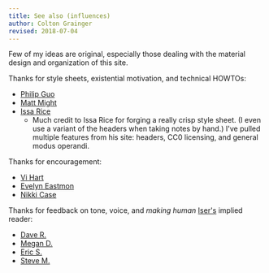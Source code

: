 ```yaml
---
title: See also (influences)
author: Colton Grainger
revised: 2018-07-04
---
```


Few of my ideas are original, especially those dealing with the material design
and organization of this site.

Thanks for style sheets, existential motivation, and technical HOWTOs:

+ [Philip Guo](http://pgbovine.net/)
+ [Matt Might](http://matt.might.net/)
+ [Issa Rice](http://issarice.com)
    - Much credit to Issa Rice for forging a really crisp style sheet. (I even
      use a variant of the headers when taking notes by hand.) I've pulled
      multiple features from his site: headers, CC0 licensing, and general
      modus operandi.

Thanks for encouragement:

- [Vi Hart](http://vihart.com/vi-hart-faq/)
- [Evelyn Eastmon](http://www.evelyneastmond.com/)
- [Nikki Case](http://blog.ncase.me/)

Thanks for feedback on tone, voice, and *making human*
[Iser's](https://en.wikipedia.org/wiki/Wolfgang_Iser) implied reader:

+ [Dave R.](https://www.collegeofidaho.edu/directory/david-rosoff)
+ [Megan D.](https://www.collegeofidaho.edu/directory/megan-dixon)
+ [Eric S.](https://www.collegeofidaho.edu/directory/eric-spencer)
+ [Steve M.](https://www.collegeofidaho.edu/directory/steve-maughan)
